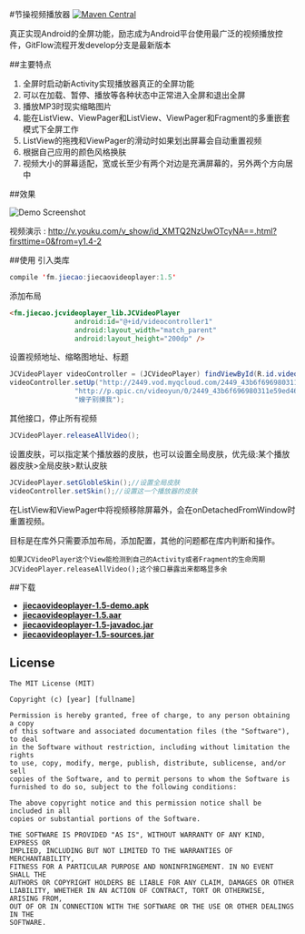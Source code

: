 #节操视频播放器 [![Maven Central](https://maven-badges.herokuapp.com/maven-central/fm.jiecao/jiecaovideoplayer/badge.svg)](http://search.maven.org/#artifactdetails%7Cfm.jiecao%7Cjiecaovideoplayer%7C1.5%7Caar)

真正实现Android的全屏功能，励志成为Android平台使用最广泛的视频播放控件，GitFlow流程开发develop分支是最新版本

##主要特点
1. 全屏时启动新Activity实现播放器真正的全屏功能
2. 可以在加载、暂停、播放等各种状态中正常进入全屏和退出全屏
3. 播放MP3时现实缩略图片
4. 能在ListView、ViewPager和ListView、ViewPager和Fragment的多重嵌套模式下全屏工作
5. ListView的拖拽和ViewPager的滑动时如果划出屏幕会自动重置视频
6. 根据自己应用的颜色风格换肤
7. 视频大小的屏幕适配，宽或长至少有两个对边是充满屏幕的，另外两个方向居中

##效果

![Demo Screenshot][1]

视频演示 : http://v.youku.com/v_show/id_XMTQ2NzUwOTcyNA==.html?firsttime=0&from=y1.4-2


##使用
引入类库
```java
compile 'fm.jiecao:jiecaovideoplayer:1.5'
```

添加布局
```html
<fm.jiecao.jcvideoplayer_lib.JCVideoPlayer
                android:id="@+id/videocontroller1"
                android:layout_width="match_parent"
                android:layout_height="200dp" />
```

设置视频地址、缩略图地址、标题
```java
JCVideoPlayer videoController = (JCVideoPlayer) findViewById(R.id.videocontroller);
videoController.setUp("http://2449.vod.myqcloud.com/2449_43b6f696980311e59ed467f22794e792.f20.mp4",
                "http://p.qpic.cn/videoyun/0/2449_43b6f696980311e59ed467f22794e792_1/640",
                "嫂子别摸我");
```

其他接口，停止所有视频
```java
JCVideoPlayer.releaseAllVideo();
```

设置皮肤，可以指定某个播放器的皮肤，也可以设置全局皮肤，优先级:某个播放器皮肤>全局皮肤>默认皮肤
```java
JCVideoPlayer.setGlobleSkin();//设置全局皮肤
videoController.setSkin();//设置这一个播放器的皮肤
```

在ListView和ViewPager中将视频移除屏幕外，会在onDetachedFromWindow时重置视频。

目标是在库外只需要添加布局，添加配置，其他的问题都在库内判断和操作。
    
    如果JCVideoPlayer这个View能检测到自己的Activity或者Fragment的生命周期JCVideoPlayer.releaseAllVideo();这个接口暴露出来都略显多余

##下载
 * **[jiecaovideoplayer-1.5-demo.apk](https://raw.githubusercontent.com/lipangit/jiecaovideoplayer/develop/downloads/jiecaovideoplayer-1.5-demo.apk)**
 * **[jiecaovideoplayer-1.5.aar](https://raw.githubusercontent.com/lipangit/jiecaovideoplayer/develop/downloads/jiecaovideoplayer-1.5.aar)**
 * **[jiecaovideoplayer-1.5-javadoc.jar](https://raw.githubusercontent.com/lipangit/jiecaovideoplayer/develop/downloads/jiecaovideoplayer-1.5-javadoc.jar)**
 * **[jiecaovideoplayer-1.5-sources.jar](https://raw.githubusercontent.com/lipangit/jiecaovideoplayer/develop/downloads/jiecaovideoplayer-1.5-sources.jar)**

## License

    The MIT License (MIT)
    
    Copyright (c) [year] [fullname]
    
    Permission is hereby granted, free of charge, to any person obtaining a copy
    of this software and associated documentation files (the "Software"), to deal
    in the Software without restriction, including without limitation the rights
    to use, copy, modify, merge, publish, distribute, sublicense, and/or sell
    copies of the Software, and to permit persons to whom the Software is
    furnished to do so, subject to the following conditions:
    
    The above copyright notice and this permission notice shall be included in all
    copies or substantial portions of the Software.
    
    THE SOFTWARE IS PROVIDED "AS IS", WITHOUT WARRANTY OF ANY KIND, EXPRESS OR
    IMPLIED, INCLUDING BUT NOT LIMITED TO THE WARRANTIES OF MERCHANTABILITY,
    FITNESS FOR A PARTICULAR PURPOSE AND NONINFRINGEMENT. IN NO EVENT SHALL THE
    AUTHORS OR COPYRIGHT HOLDERS BE LIABLE FOR ANY CLAIM, DAMAGES OR OTHER
    LIABILITY, WHETHER IN AN ACTION OF CONTRACT, TORT OR OTHERWISE, ARISING FROM,
    OUT OF OR IN CONNECTION WITH THE SOFTWARE OR THE USE OR OTHER DEALINGS IN THE
    SOFTWARE.


[1]: ./screenshots/j1.png
